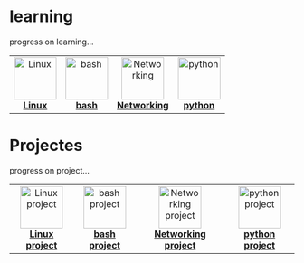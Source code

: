 # learning
progress on learning...

<center>
<table>
<tr>
<td align="center"><a href="topics/devops/README.md"><img src="https://github.com/vasanthabalaji45/images/blob/main/linux.png" width="75px;" height="75px;" alt="Linux" /><br /><b>Linux</b></a></td>
<td align="center"><a href="topics/devops/README.md"><img src="https://github.com/vasanthabalaji45/images/blob/main/bash.png" width="75px;" height="75px;" alt="bash" /><br /><b>bash</b></a></td>
<td align="center"><a href="topics/devops/README.md"><img src="https://github.com/vasanthabalaji45/images/blob/main/networking.png" width="75px;" height="75px;" alt="Networking" /><br /><b>Networking</b></a></td>
<td align="center"><a href="topics/devops/README.md"><img src="https://github.com/vasanthabalaji45/images/blob/main/python.png" width="75px;" height="75px;" alt="python" /><br /><b>python</b></a></td>
</tr>
</table>
</center>

# Projectes
progress on project...

<center>
<table>
<tr>
<td align="center"><a href="topics/devops/README.md"><img src="https://github.com/vasanthabalaji45/images/blob/main/linux.png" width="75px;" height="75px;" alt="Linux project" /><br /><b>Linux project</b></a></td>
<td align="center"><a href="topics/devops/README.md"><img src="https://github.com/vasanthabalaji45/images/blob/main/bash.png" width="75px;" height="75px;" alt="bash project" /><br /><b>bash project</b></a></td>
<td align="center"><a href="topics/devops/README.md"><img src="https://github.com/vasanthabalaji45/images/blob/main/networking.png" width="75px;" height="75px;" alt="Networking project" /><br /><b>Networking project</b></a></td>
<td align="center"><a href="topics/devops/README.md"><img src="https://github.com/vasanthabalaji45/images/blob/main/python.png" width="75px;" height="75px;" alt="python project" /><br /><b>python project</b></a></td>
</tr>
</table>
</center>
